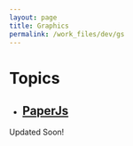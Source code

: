 ```yaml
---
layout: page
title: Graphics
permalink: /work_files/dev/gs
---
```


# Topics

* ## [PaperJs](/work_files/dev/gs/PaperJs)



Updated Soon!
